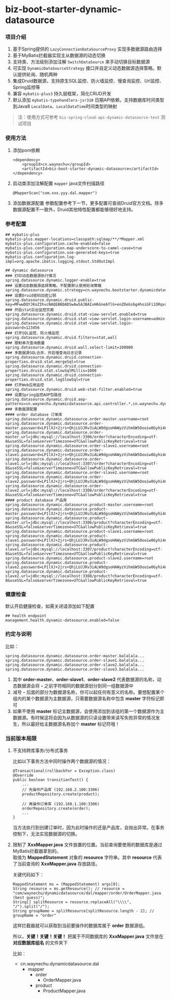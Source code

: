 # biz-boot-starter-dynamic-datasource

### 项目介绍
1. 基于Spring提供的 `LazyConnectionDataSourceProxy` 实现多数据源路由选择
2. 基于MyBatis拦截器实现主从数据源的动态切换
3. 支持类、方法级别添加注解 `SwitchDataSource` 来手动切换目标数据源
4. 可实现 `DynamicDataSourceStrategy` 接口并自定义动态数据源选择策略。默认提供轮询、随机两种
5. 集成Druid数据源，支持原生SQL监控、防火墙监控、慢查询监控、Url监控、Spring监控等
6. 兼容 `mybatis-plus3` 持久层框架，简化CRUD开发
7. 默认添加 `mybatis-typehandlers-jsr310` 日期API依赖，支持数据库时间类型到Java8 `LocalData`、`LocalDataTime`时间类型的映射

> 注：使用方式可参考 `biz-spring-cloud-api-dynamic-datasource-test` 测试项目

### 使用方法
1. 添加pom依赖
    ```
    <dependency>
        <groupId>cn.waynechu</groupId>
        <artifactId>biz-boot-starter-dynamic-datasource</artifactId>
    </dependency>
    ```
2. 启动类添加注解配置 `mapper` java文件扫描路径
   ```
   @MapperScan("com.xxx.yyy.dal.mapper")
   ```
2. 添加数据源配置
    参数配置参考下一节，更多配置可查阅Druid官方文档。除多数据源配置不一致外，Druid其他特性配置都能够很好地支持。

### 参考配置    
```
## mybatis-plus
mybatis-plus.mapper-locations=classpath:sqlmap/**/*Mapper.xml
mybatis-plus.configuration.cache-enabled=false
mybatis-plus.configuration.map-underscore-to-camel-case=true
mybatis-plus.configuration.use-generated-keys=true
mybatis-plus.configuration.log-impl=org.apache.ibatis.logging.stdout.StdOutImpl

## dynamic datasource
### 打印动态数据源执行情况
spring.datasource.dynamic.logger-enable=true
### 设置动态数据源选择策略。不配置默认使用轮询策略
spring.datasource.dynamic.strategy=cn.waynechu.bootstarter.dynamicdatasource.strategy.RoundRobinDynamicDataSourceStrategy
### 设置Druid密码加密公钥
spring.datasource.dynamic.druid.public-key=MFwwDQYJKoZIhvcNAQEBBQADSwAwSAJBAIxH6Gne6flG+enZOeGsbg4hoiGFi1ORqvsi8EzlObP3Gz/NVQpJACcBidowsWolaYKyfv8jHUClNja3GCE2x+kCAwEAAQ==
### 开启stat后台监控页面
spring.datasource.dynamic.druid.stat-view-servlet.enabled=true
spring.datasource.dynamic.druid.stat-view-servlet.login-username=admin
spring.datasource.dynamic.druid.stat-view-servlet.login-password=123456
### 打开SQL监控、防火墙监控
spring.datasource.dynamic.druid.filters=stat,wall
### 限制单次查询数量
spring.datasource.dynamic.druid.wall.select-limit=100000
### 多数据源SQL合并，开启慢查询日志记录
spring.datasource.dynamic.druid.connection-properties.druid.stat.mergeSql=true
spring.datasource.dynamic.druid.connection-properties.druid.stat.slowSqlMillis=1000
spring.datasource.dynamic.druid.connection-properties.druid.stat.logSlowSql=true
### 打开Web应用监控
spring.datasource.dynamic.druid.web-stat-filter.enabled=true
### 设置Spring监控AOP包路径
spring.datasource.dynamic.druid.aop-patterns=cn.waynechu.dynamicdatasource.api.controller.*,cn.waynechu.dynamicdatasource.domain.service.*
### 多数据源配置
#### order database 订单库
spring.datasource.dynamic.datasource.order-master.username=root
spring.datasource.dynamic.datasource.order-master.password=LP1lXJ+2jrs+QhjLUJJRv3iALW9dgsoHAWyzVihmGW5Oooiw0Gyhi4nzeRW/JWrTxwUSgxnkt5pcbtppXjtbqA==
spring.datasource.dynamic.datasource.order-master.url=jdbc:mysql://localhost:3306/order?characterEncoding=utf-8&useSSL=false&serverTimezone=UTC&allowPublicKeyRetrieval=true
spring.datasource.dynamic.datasource.order-slave1.username=root
spring.datasource.dynamic.datasource.order-slave1.password=LP1lXJ+2jrs+QhjLUJJRv3iALW9dgsoHAWyzVihmGW5Oooiw0Gyhi4nzeRW/JWrTxwUSgxnkt5pcbtppXjtbqA==
spring.datasource.dynamic.datasource.order-slave1.url=jdbc:mysql://localhost:3307/order?characterEncoding=utf-8&useSSL=false&serverTimezone=UTC&allowPublicKeyRetrieval=true
spring.datasource.dynamic.datasource.order-slave2.username=root
spring.datasource.dynamic.datasource.order-slave2.password=LP1lXJ+2jrs+QhjLUJJRv3iALW9dgsoHAWyzVihmGW5Oooiw0Gyhi4nzeRW/JWrTxwUSgxnkt5pcbtppXjtbqA==
spring.datasource.dynamic.datasource.order-slave2.url=jdbc:mysql://localhost:3308/order?characterEncoding=utf-8&useSSL=false&serverTimezone=UTC&allowPublicKeyRetrieval=true
#### product database 产品库
spring.datasource.dynamic.datasource.product-master.username=root
spring.datasource.dynamic.datasource.product-master.password=LP1lXJ+2jrs+QhjLUJJRv3iALW9dgsoHAWyzVihmGW5Oooiw0Gyhi4nzeRW/JWrTxwUSgxnkt5pcbtppXjtbqA==
spring.datasource.dynamic.datasource.product-master.url=jdbc:mysql://localhost:3306/product?characterEncoding=utf-8&useSSL=false&serverTimezone=UTC&allowPublicKeyRetrieval=true
spring.datasource.dynamic.datasource.product-slave1.username=root
spring.datasource.dynamic.datasource.product-slave1.password=LP1lXJ+2jrs+QhjLUJJRv3iALW9dgsoHAWyzVihmGW5Oooiw0Gyhi4nzeRW/JWrTxwUSgxnkt5pcbtppXjtbqA==
spring.datasource.dynamic.datasource.product-slave1.url=jdbc:mysql://localhost:3307/product?characterEncoding=utf-8&useSSL=false&serverTimezone=UTC&allowPublicKeyRetrieval=true
spring.datasource.dynamic.datasource.product-slave2.username=root
spring.datasource.dynamic.datasource.product-slave2.password=LP1lXJ+2jrs+QhjLUJJRv3iALW9dgsoHAWyzVihmGW5Oooiw0Gyhi4nzeRW/JWrTxwUSgxnkt5pcbtppXjtbqA==
spring.datasource.dynamic.datasource.product-slave2.url=jdbc:mysql://localhost:3308/product?characterEncoding=utf-8&useSSL=false&serverTimezone=UTC&allowPublicKeyRetrieval=true
```

### 健康检查
默认开启健康检查，如需关闭请添加如下配置
```
## health endpoint
management.health.dynamic-datasource.enabled=false
```

### 约定与说明
比如：
```
spring.datasource.dynamic.datasource.order-master.balalala...
spring.datasource.dynamic.datasource.order-slave1.balalala...
spring.datasource.dynamic.datasource.order-slave2.balalala...
spring.datasource.dynamic.datasource.order-slave3.balalala...
```

1. 其中 **order-master**、**order-slave1**、**order-slave2** 代表数据源的名称，动态数据源会将 **-** 之前字符相同的数据源划分到同一组数据源中
2. 减号 **-** 后面的部分为数据源名称，你可以起任何有意义的名称。要想配置某个组内的某个数据源为主数据源，只需要数据源名称中包含 **master** 字符标记即可
3. 如果不使用 **master** 标记主数据源，会使用添加到该组的第一个数据源作为主数据源。有时候这将会因为从数据源的只读设置带来读写失败异常的情况发生，所以最好给主数据源名称加个 **master** 标记符哦！

### 当前版本局限
1. 不支持跨库事务/分布式事务

    比如以下事务方法中同时操作两个数据源的情况：
    
    ```
    @Transactional(rollbackFor = Exception.class)
    @Override
    public boolean transitionTest() {
        ...
        // 先操作产品库 (192.168.2.100:3306)
        productRepository.create(product);
        
        // 再操作订单库 (192.168.1.100:3306)
        orderRepository.create(order);
        ...
    }
    ```
    
    当方法执行到创建订单时，因为此时操作的还是产品库，会抛出异常。在事务控制下，无法实现数据源的切换。

2. 限制了 **XxxMapper.java** 文件放置的位置。当前查询要使用的数据库是通过MyBatis拦截器拿到的。  
   取值为 **MappedStatement** 对象的 **resource** 字符串。其中 **resource** 代表了当前查询的 **XxxMapper.java** 存放路径。
     
     关键代码如下：
     ```
     MappedStatement ms = (MappedStatement) args[0];
     String resource = ms.getResource(); // resource = "com/waynechu/dynamicdatasource/dal/mapper/order/OrderMapper.java (best guess)";
     String[] splitResource = resource.replaceAll("\\\\", "/").split("/");
     String groupName = splitResource[splitResource.length - 2]; // groupName = "order"
     ```
    这样拦截器就可以获取到当前要操作的数据库属于 **order** 数据源组。
    
    所以，**关键！关键！关键！**
    把属于不同数据库的 **XxxMapper.java** 文件放在 **对应数据库组名** 的文件夹下
    
    比如：
    - cn.waynechu.dynamicdatasource.dal
       - mapper
          - order
             - OrderMapper.java
          - product
             - ProductMapper.java